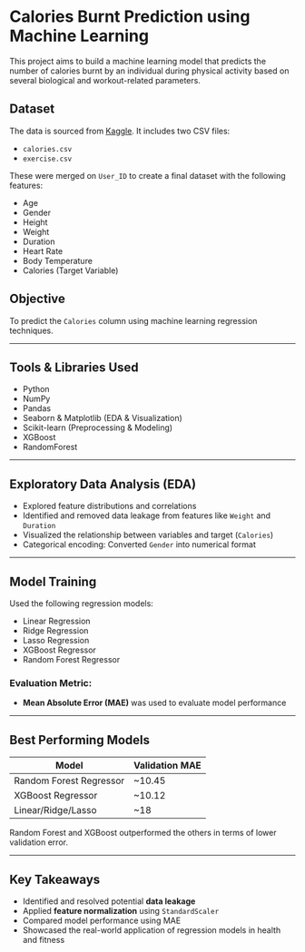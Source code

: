 # Calories Burnt Prediction using Machine Learning

This project aims to build a machine learning model that predicts the number of calories burnt by an individual during physical activity based on several biological and workout-related parameters.

## Dataset

The data is sourced from [Kaggle](https://www.kaggle.com/). It includes two CSV files:
- `calories.csv`
- `exercise.csv`

These were merged on `User_ID` to create a final dataset with the following features:
- Age
- Gender
- Height
- Weight
- Duration
- Heart Rate
- Body Temperature
- Calories (Target Variable)

## Objective

To predict the `Calories` column using machine learning regression techniques.

---

## Tools & Libraries Used

- Python
- NumPy
- Pandas
- Seaborn & Matplotlib (EDA & Visualization)
- Scikit-learn (Preprocessing & Modeling)
- XGBoost
- RandomForest

---

## Exploratory Data Analysis (EDA)

- Explored feature distributions and correlations
- Identified and removed data leakage from features like `Weight` and `Duration`
- Visualized the relationship between variables and target (`Calories`)
- Categorical encoding: Converted `Gender` into numerical format

---

## Model Training

Used the following regression models:

- Linear Regression
- Ridge Regression
- Lasso Regression
- XGBoost Regressor
- Random Forest Regressor

### Evaluation Metric:
- **Mean Absolute Error (MAE)** was used to evaluate model performance

---

## Best Performing Models

| Model                  | Validation MAE |
|------------------------|----------------|
| Random Forest Regressor| ~10.45         |
| XGBoost Regressor      | ~10.12         |
| Linear/Ridge/Lasso     | ~18            |

Random Forest and XGBoost outperformed the others in terms of lower validation error.

---

## Key Takeaways

- Identified and resolved potential **data leakage**
- Applied **feature normalization** using `StandardScaler`
- Compared model performance using MAE
- Showcased the real-world application of regression models in health and fitness



